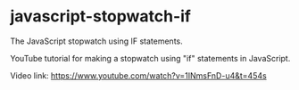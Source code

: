 # javascript-stopwatch-if
The JavaScript stopwatch using IF statements.

YouTube tutorial for making a stopwatch using "if" statements in JavaScript.

Video link: https://www.youtube.com/watch?v=1INmsFnD-u4&t=454s
